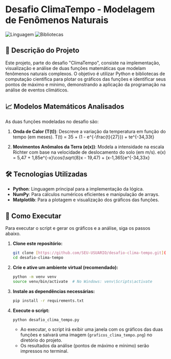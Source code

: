 # Desafio ClimaTempo - Modelagem de Fenômenos Naturais

![Linguagem](https://img.shields.io/badge/Python-3776AB?logo=python)
![Bibliotecas](https://img.shields.io/badge/Bibliotecas-NumPy%20%7C%20Matplotlib-blue)

## 📖 Descrição do Projeto

Este projeto, parte do desafio "ClimaTempo", consiste na implementação, visualização e análise de duas funções matemáticas que modelam fenômenos naturais complexos. O objetivo é utilizar Python e bibliotecas de computação científica para plotar os gráficos das funções e identificar seus pontos de máximo e mínimo, demonstrando a aplicação da programação na análise de eventos climáticos.

## 📈 Modelos Matemáticos Analisados

As duas funções modeladas no desafio são:

1.  **Onda de Calor (T(t))**: Descreve a variação da temperatura em função do tempo (em meses).
    T(t) = 35 + (1 - e^{-\frac{t}{27}}) + te^{-34,33t} 

2.  **Movimentos Anômalos da Terra (e(x))**: Modela a intensidade na escala Richter com base na velocidade de deslocamento do solo (em m/s).
   e(x) = 5,47 + 1,85e^{-x}\cos(\sqrt{8}x - 19,47) + (x-1,365)e^{-34,33x} 

## 🛠️ Tecnologias Utilizadas

* **Python**: Linguagem principal para a implementação da lógica.
* **NumPy**: Para cálculos numéricos eficientes e manipulação de arrays.
* **Matplotlib**: Para a plotagem e visualização dos gráficos das funções.

## 🚀 Como Executar

Para executar o script e gerar os gráficos e a análise, siga os passos abaixo.

1.  **Clone este repositório:**
    ```bash
    git clone [https://github.com/SEU-USUARIO/desafio-clima-tempo.git](https://github.com/SEU-USUARIO/desafio-clima-tempo.git)
    cd desafio-clima-tempo
    ```

2.  **Crie e ative um ambiente virtual (recomendado):**
    ```bash
    python -m venv venv
    source venv/bin/activate  # No Windows: venv\Scripts\activate
    ```

3.  **Instale as dependências necessárias:**
    ```bash
    pip install -r requirements.txt
    ```

4.  **Execute o script:**
    ```bash
    python desafio_clima_tempo.py
    ```
    * Ao executar, o script irá exibir uma janela com os gráficos das duas funções e salvará uma imagem (`graficos_clima_tempo.png`) no diretório do projeto.
    * Os resultados da análise (pontos de máximo e mínimo) serão impressos no terminal.

